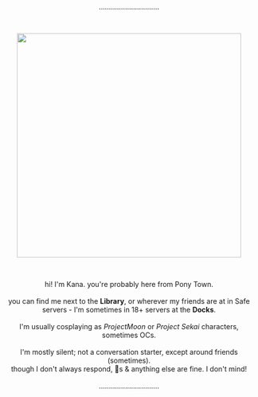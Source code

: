 <p align="center">
  …………………………
</p> <br>
<p align="center">
  <img src="https://github.com/user-attachments/assets/72700f13-7100-4e0c-ad02-4c9dfed4af33" align="center" width="450" />
</p>
<br>

<p align="center">
  hi! I'm Kana. you're probably here from Pony Town. <br><br>
  you can find me next to the <b>Library</b>, or wherever my friends are at in Safe servers - I'm sometimes in 18+ servers at the <b>Docks</b>. <br><br>
  I'm usually cosplaying as <i>ProjectMoon</i> or <i>Project Sekai</i> characters, sometimes OCs. <br><br>
  I'm mostly silent; not a conversation starter, except around friends (sometimes). <br>
  though I don't always respond, 👑s & anything else are fine. I don't mind! <br><br>
  …………………………
</p>

<!--- <p align="left">
$${\color{red}"amogus"}$$
</p>

✨ Special ✨ repository because its `README.md` (this file) appears on your GitHub profile.
You can click the Preview link to take a look at your changes.
--->
